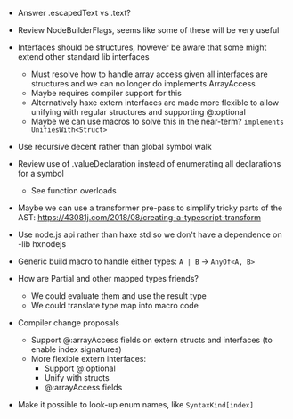- Answer .escapedText vs .text?
- Review NodeBuilderFlags, seems like some of these will be very useful
- Interfaces should be structures, however be aware that some might extend other standard lib interfaces
    - Must resolve how to handle array access given all interfaces are structures and we can no longer do implements ArrayAccess
    - Maybe requires compiler support for this
    - Alternatively haxe extern interfaces are made more flexible to allow unifying with regular structures and supporting @:optional
    - Maybe we can use macros to solve this in the near-term? `implements UnifiesWith<Struct>`
- Use recursive decent rather than global symbol walk
- Review use of .valueDeclaration instead of enumerating all declarations for a symbol
    - See function overloads
- Maybe we can use a transformer pre-pass to simplify tricky parts of the AST: https://43081j.com/2018/08/creating-a-typescript-transform
- Use node.js api rather than haxe std so we don't have a dependence on -lib hxnodejs

- Generic build macro to handle either types:
    `A | B` -> `AnyOf<A, B>`

- How are Partial<T> and other mapped types friends?
    - We could evaluate them and use the result type
    - We could translate type map into macro code

- Compiler change proposals
    - Support @:arrayAccess fields on extern structs and interfaces (to enable index signatures)
    - More flexible extern interfaces:
        - Support @:optional
        - Unify with structs
        - @:arrayAccess fields

- Make it possible to look-up enum names, like `SyntaxKind[index]`